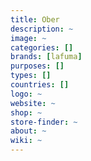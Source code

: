 ```yaml
---
title: Ober
description: ~
image: ~
categories: []
brands: [lafuma]
purposes: []
types: []
countries: []
logo: ~
website: ~
shop: ~
store-finder: ~
about: ~
wiki: ~
---
```


